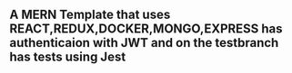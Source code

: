##  A MERN Template that uses REACT,REDUX,DOCKER,MONGO,EXPRESS has authenticaion with JWT and on the testbranch has tests using Jest
